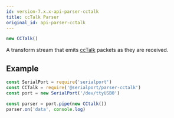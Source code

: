```yaml
---
id: version-7.x.x-api-parser-cctalk
title: ccTalk Parser
original_id: api-parser-cctalk
---
```

```js
new CCTalk()
```
A transform stream that emits [ccTalk](https://en.wikipedia.org/wiki/CcTalk) packets as they are received.

## Example
```js
const SerialPort = require('serialport')
const CCTalk = require('@serialport/parser-cctalk')
const port = new SerialPort('/dev/ttyUSB0')

const parser = port.pipe(new CCtalk())
parser.on('data', console.log)
```
